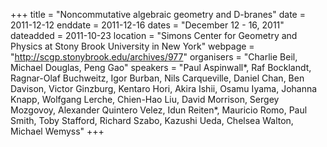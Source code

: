 +++
title = "Noncommutative algebraic geometry and D-branes"
date = 2011-12-12
enddate = 2011-12-16
dates = "December 12 - 16, 2011"
dateadded = 2011-10-23
location = "Simons Center for Geometry and Physics at Stony Brook University in New York"
webpage = "http://scgp.stonybrook.edu/archives/977"
organisers = "Charlie Beil, Michael Douglas, Peng Gao"
speakers = "Paul Aspinwall*, Raf Bocklandt, Ragnar-Olaf Buchweitz, Igor Burban, Nils Carqueville, Daniel Chan, Ben Davison, Victor Ginzburg, Kentaro Hori, Akira Ishii, Osamu Iyama, Johanna Knapp, Wolfgang Lerche, Chien-Hao Liu, David Morrison, Sergey Mozgovoy, Alexander Quintero Velez, Idun Reiten*, Mauricio Romo, Paul Smith, Toby Stafford, Richard Szabo, Kazushi Ueda, Chelsea Walton, Michael Wemyss"
+++
